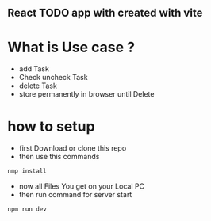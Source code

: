 ## React TODO app with created with vite

# What is Use case ?
- add Task
- Check uncheck Task
- delete Task
- store permanently in browser until Delete

# how to setup
- first Download  or clone this repo
- then use this commands
```bash
nmp install
```
- now all Files You get on your Local PC
- then run command for server start
```
npm run dev
``` 
